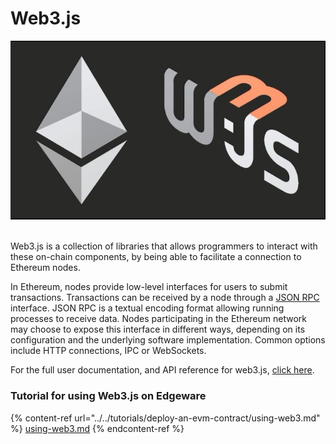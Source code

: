 # Web3.js

![](../../../../../../../.gitbook/assets/web3.jpg)

\
Web3.js is a collection of libraries that allows programmers to interact with these on-chain components, by being able to facilitate a connection to Ethereum nodes.‌

In Ethereum, nodes provide low-level interfaces for users to submit transactions. Transactions can be received by a node through a [JSON RPC](https://github.com/ethereum/execution-apis) interface. JSON RPC is a textual encoding format allowing running processes to receive data. Nodes participating in the Ethereum network may choose to expose this interface in different ways, depending on its configuration and the underlying software implementation. Common options include HTTP connections, IPC or WebSockets.‌

For the full user documentation, and API reference for web3.js, [click here](https://web3js.readthedocs.io/en/v1.5.2/).

### Tutorial for using Web3.js on Edgeware

{% content-ref url="../../tutorials/deploy-an-evm-contract/using-web3.md" %}
[using-web3.md](../../tutorials/deploy-an-evm-contract/using-web3.md)
{% endcontent-ref %}

